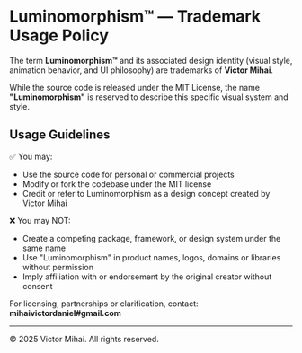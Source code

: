 # Luminomorphism™ — Trademark Usage Policy

The term **Luminomorphism™** and its associated design identity (visual style, animation behavior, and UI philosophy) are trademarks of **Victor Mihai**.

While the source code is released under the MIT License, the name **"Luminomorphism"** is reserved to describe this specific visual system and style.

## Usage Guidelines

✅ You may:
- Use the source code for personal or commercial projects
- Modify or fork the codebase under the MIT license
- Credit or refer to Luminomorphism as a design concept created by Victor Mihai

❌ You may NOT:
- Create a competing package, framework, or design system under the same name
- Use "Luminomorphism" in product names, logos, domains or libraries without permission
- Imply affiliation with or endorsement by the original creator without consent

For licensing, partnerships or clarification, contact: **mihaivictordaniel#gmail.com**

---

© 2025 Victor Mihai. All rights reserved.
